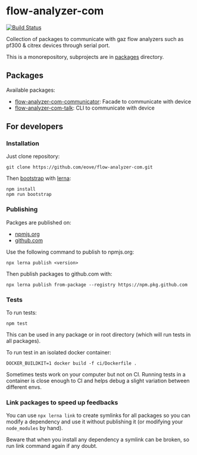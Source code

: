# flow-analyzer-com 

[![Build Status](https://github.com/eove/flow-analyzer-com/workflows/CI/badge.svg)](https://github.com/eove/flow-analyzer-com/actions?query=workflow%3ACI)

Collection of packages to communicate with gaz flow analyzers such as pf300 & citrex devices through serial port.

This is a monorepository, subprojects are in [packages](/packages) directory.

## Packages

Available packages:

- [flow-analyzer-com-communicator](/packages/flow-analyzer-com-communicator): Facade to communicate with device
- [flow-analyzer-com-talk](/packages/flow-analyzer-com-talk): CLI to communicate with device

## For developers

### Installation

Just clone repository:

```
git clone https://github.com/eove/flow-analyzer-com.git
```

Then [bootstrap](https://github.com/lerna/lerna/tree/master/commands/bootstrap#readme) with [lerna](https://github.com/lerna/lerna):

```
npm install
npm run bootstrap
```

### Publishing

Packges are published on:

- [npmjs.org](https://www.npmjs.com/settings/eove/packages)
- [github.com](https://github.com/orgs/eove/packages?repo_name=javascript)

Use the following command to publish to npmjs.org:

```
npx lerna publish <version>
```

Then publish packages to github.com with:

```
npx lerna publish from-package --registry https://npm.pkg.github.com
```

### Tests

To run tests:

```
npm test
```

This can be used in any package or in root directory (which will run tests in all packages).

To run test in an isolated docker container:

```
DOCKER_BUILDKIT=1 docker build -f ci/Dockerfile .
```

Sometimes tests work on your computer but not on CI.
Running tests in a container is close enough to CI and helps debug a slight variation between different envs.

### Link packages to speed up feedbacks

You can use `npx lerna link` to create symlinks for all packages so you can modify a dependency and use it without publishing it (or modifying your `node_modules` by hand).

Beware that when you install any dependency a symlink can be broken, so run link command again if any doubt.

